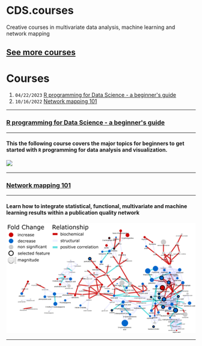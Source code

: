 # CDS.courses

Creative courses in multivariate data analysis, machine learning and network mapping

## [See more courses](https://creativedatasolutions.github.io/CDS.courses/)

# Courses
1. `04/22/2023` [R programming for Data Science - a beginner's guide](#r-programming-for-data-science---a-beginners-guide) 
2. `10/16/2022` [Network mapping 101](#network-mapping-101)

***
### [R programming for Data Science - a beginner's guide](https://creativedatasolutions.github.io/R_programming_for_DS_beginner/)

***
#### This the following course covers the major topics for beginners to get started with `R` programming for data analysis and visualization. 

![](https://creativedatasolutions.github.io/R_programming_for_DS_beginner/imgs/course_logo.png)

***

### [Network mapping 101](https://creativedatasolutions.github.io/CDS.courses/courses/network_mapping_101/docs/)
***
#### Learn how to integrate statistical, functional, multivariate and machine learning results within a publication quality network

![](https://github.com/CreativeDataSolutions/CDS.courses/raw/gh-pages/courses/network_mapping_101/materials/networks/figure.png)

***